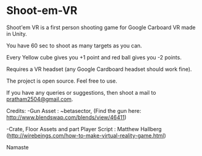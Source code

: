 # Shoot-em-VR

Shoot'em VR is a first person shooting game for Google Carboard VR made in Unity.

You have 60 sec to shoot as many targets as you can.

Every Yellow cube gives you +1 point and red ball gives you -2 points.

Requires a VR headset (any Google Cardboard headset should work fine).

The project is open source. Feel free to use.

If you have any queries or suggestions, then shoot a mail to pratham2504@gmail.com.

Credits:
-Gun Asset : ~betasector, (Find the gun here: http://www.blendswap.com/blends/view/46411)

-Crate, Floor Assets and part Player Script : Matthew Hallberg (http://wirebeings.com/how-to-make-virtual-reality-game.html)

Namaste
